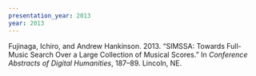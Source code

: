 ```yaml
---
presentation_year: 2013
year: 2013
---
```


Fujinaga, Ichiro, and Andrew Hankinson. 2013. “SIMSSA: Towards Full-Music Search Over a Large Collection of Musical Scores.” In <i>Conference Abstracts of Digital Humanities</i>, 187–89. Lincoln, NE.